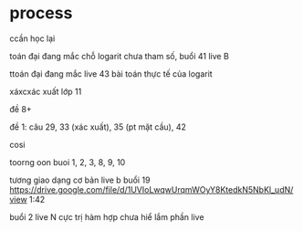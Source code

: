 # process

ccần học lại 

toán đại đang mắc chỗ logarit chưa tham số, buổi 41 live B 

ttoán đại đang mắc live 43 bài toán thực tế của logarit


xáxcxác xuất lớp 11

đề 8+ 

đề 1: câu 29, 33 (xác xuất), 35 (pt mặt cầu), 42

cosi

toorng oon 
buoi 1, 2, 3, 8, 9, 10

tương giao dạng cơ bản live b buổi 19
https://drive.google.com/file/d/1UVIoLwqwUrqmWOyY8KtedkN5NbKl_udN/view 1:42

buổi 2 live N cực trị hàm hợp chưa hiể lắm phần live 

